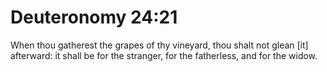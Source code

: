 # Deuteronomy 24:21

When thou gatherest the grapes of thy vineyard, thou shalt not glean [it] afterward: it shall be for the stranger, for the fatherless, and for the widow.